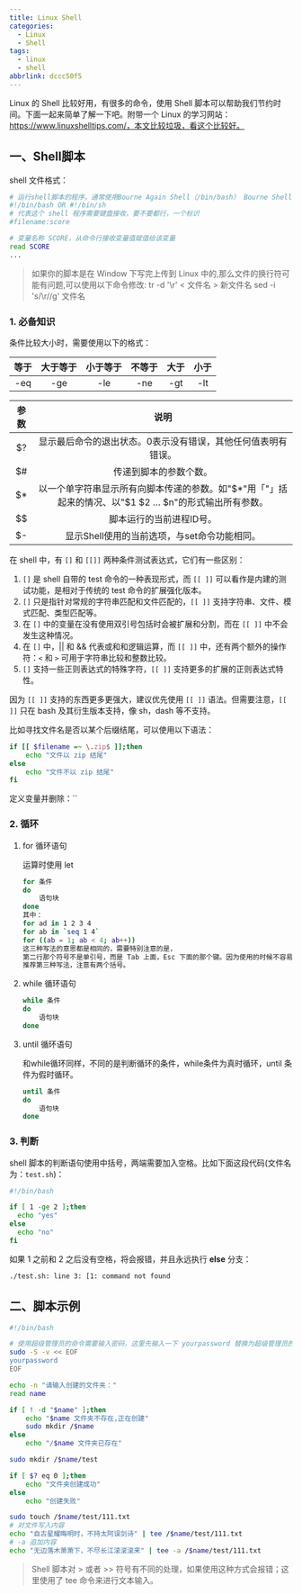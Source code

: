 ```yaml
---
title: Linux Shell
categories:
  - Linux
  - Shell
tags:
  - linux
  - shell
abbrlink: dccc50f5
---
```


Linux 的 Shell 比较好用，有很多的命令，使用 Shell 脚本可以帮助我们节约时间。下面一起来简单了解一下吧。附带一个 Linux 的学习网站：https://www.linuxshelltips.com/，本文比较垃圾，看这个比较好。

<!-- more -->

## 一、Shell脚本

shell 文件格式：

```bash
# 运行shell脚本的程序，通常使用Bourne Again Shell（/bin/bash） Bourne Shell（/bin/sh）
#!/bin/bash OR #!/bin/sh
# 代表这个 shell 程序需要键盘接收，要不要都行，一个标识
#filename:score

# 变量名称 SCORE，从命令行接收变量值赋值给该变量
read SCORE
...
```

> 如果你的脚本是在 Window 下写完上传到 Linux 中的,那么文件的换行符可能有问题,可以使用以下命令修改:
> tr -d '\r' < 文件名 > 新文件名
> sed -i 's/\r//g' 文件名

### 1. 必备知识

条件比较大小时，需要使用以下的格式： 

| 等于  | 大于等于 | 小于等于 | 不等于 | 大于  | 小于  |
| :---: | :------: | :------: | :----: | :---: | :---: |
|  -eq  |   -ge    |   -le    |  -ne   |  -gt  |  -lt  |


| 参数  |                                                   说明                                                    |
| :---: | :-------------------------------------------------------------------------------------------------------: |
|  $?   |                       显示最后命令的退出状态。0表示没有错误，其他任何值表明有错误。                       |
|  $#   |                                          传递到脚本的参数个数。                                           |
|  \$*  | 以一个单字符串显示所有向脚本传递的参数。如"\$*"用「"」括起来的情况、以"\$1 \$2 … \$n"的形式输出所有参数。 |
|  \$$  |                                         脚本运行的当前进程ID号。                                          |
|  $-   |                               显示Shell使用的当前选项，与set命令功能相同。                                |

在 shell 中，有 `[]` 和 `[[]]` 两种条件测试表达式，它们有一些区别：

1. `[]` 是 shell 自带的 test 命令的一种表现形式，而 `[[ ]]` 可以看作是内建的测试功能，是相对于传统的 test 命令的扩展强化版本。
2. `[]` 只是指针对常规的字符串匹配和文件匹配的，`[[ ]]` 支持字符串、文件、模式匹配、类型匹配等。
3. 在 `[]` 中的变量在没有使用双引号包括时会被扩展和分割，而在 `[[ ]]` 中不会发生这种情况。
4. 在 `[]` 中，|| 和 && 代表或和和逻辑运算，而 `[[ ]]` 中，还有两个额外的操作符：`<` 和 `>` 可用于字符串比较和整数比较。
5. `[]` 支持一些正则表达式的特殊字符，`[[ ]]` 支持更多的扩展的正则表达式特性。

因为 `[[ ]]` 支持的东西更多更强大，建议优先使用 `[[ ]]` 语法。但需要注意，`[[ ]]` 只在 bash 及其衍生版本支持，像 sh，dash 等不支持。

比如寻找文件名是否以某个后缀结尾，可以使用以下语法：

```bash
if [[ $filename =~ \.zip$ ]];then
    echo "文件以 zip 结尾"
else
    echo "文件不以 zip 结尾"
fi
```

定义变量并删除：``

### 2. 循环

1. for 循环语句

    运算时使用 let

    ```bash
    for 条件
    do  
        语句块
    done
    其中：
    for ad in 1 2 3 4
    for ab in `seq 1 4`
    for ((ab = 1; ab < 4; ab++))
    这三种写法的意思都是相同的，需要特别注意的是，
    第二行那个符号不是单引号，而是 Tab 上面，Esc 下面的那个键。因为使用的时候不容易看懂，不推荐使用。
    推荐第三种写法，注意有两个括号。
    ```

2. while 循环语句

    ```bash
    while 条件
    do 
        语句块
    done
    ```

3. until 循环语句

    和while循环同样，不同的是判断循环的条件，while条件为真时循环，until 条件为假时循环。

    ```bash
    until 条件
    do 
        语句块
    done
    ```

### 3. 判断

shell 脚本的判断语句使用中括号，两端需要加入空格。比如下面这段代码(文件名为：`test.sh`)：

```bash test.sh
#!/bin/bash

if [ 1 -ge 2 ];then
  echo "yes"
else
  echo "no"
fi
```

如果 1 之前和 2 之后没有空格，将会报错，并且永远执行 **else** 分支：

```bash
./test.sh: line 3: [1: command not found
```

## 二、脚本示例

```bash
#!/bin/bash

# 使用超级管理员的命令需要输入密码，这里先输入一下 yourpassword 替换为超级管理员的密码
sudo -S -v << EOF
yourpassword
EOF

echo -n "请输入创建的文件夹："
read name

if [ ! -d "$name" ];then
    echo "$name 文件夹不存在,正在创建"
    sudo mkdir /$name
else 
    echo "/$name 文件夹已存在"

sudo mkdir /$name/test

if [ $? eq 0 ];then
    echo "文件夹创建成功"
else 
    echo "创建失败"

sudo touch /$name/test/111.txt 
# 对文件写入内容
echo "自古星耀晦明时，不持太阿误剑诗" | tee /$name/test/111.txt
# -a 追加内容
echo "无边落木萧萧下，不尽长江滚滚滚来" | tee -a /$name/test/111.txt
```

> Shell 脚本对 > 或者 >> 符号有不同的处理，如果使用这种方式会报错；这里使用了 tee 命令来进行文本输入。
